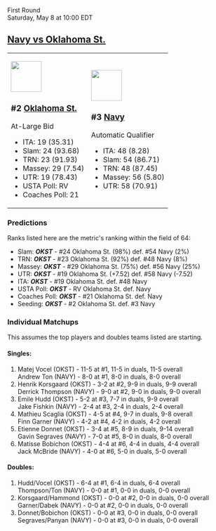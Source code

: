First Round  
Saturday, May 8 at 10:00 EDT
## [Navy vs Oklahoma St.](https://www.ncaa.com/game/5833392) 

<table><tr><td>  

<a href="../index.md"><img src="https://www.ncaa.com/sites/default/files/images/logos/schools/o/oklahoma-st.70.png" width="70" height="70" /></a>  

<h3>#2 <a href="../index.md">Oklahoma St.</a></h3>  

At-Large Bid  
- ITA: 19 (35.31)  
- Slam: 24 (93.68)  
- TRN: 23 (91.93)  
- Massey: 29 (7.54)  
- UTR: 19 (78.43)  
- USTA Poll: RV  
- Coaches Poll: 21  

</td><td>  

<a href="../index.md"><img src="https://www.ncaa.com/sites/default/files/images/logos/schools/n/navy.70.png" width="70" height="70" /></a>  

<h3>#3 <a href="../index.md">Navy</a></h3>  

Automatic Qualifier  
- ITA: 48 (8.28)  
- Slam: 54 (86.71)  
- TRN: 48 (87.45)  
- Massey: 56 (5.80)  
- UTR: 58 (70.91)  

</td></tr></table>  

### Predictions  

Ranks listed here are the metric's ranking within the field of 64:  
- Slam: ***OKST*** - #24 Oklahoma St. (98%) def. #54 Navy (2%)  
- TRN: ***OKST*** - #23 Oklahoma St. (92%) def. #48 Navy (8%)  
- Massey: ***OKST*** - #29 Oklahoma St. (75%) def. #56 Navy (25%)  
- UTR: ***OKST*** - #19 Oklahoma St. (+7.52) def. #58 Navy (-7.52)  
- ITA: ***OKST*** - #19 Oklahoma St. def. #48 Navy  
- USTA Poll: ***OKST*** - RV Oklahoma St. def. Navy  
- Coaches Poll: ***OKST*** - #21 Oklahoma St. def. Navy  
- Seeding: ***OKST*** - #2 Oklahoma St. def. #3 Navy  

### Individual Matchups  

This assumes the top players and doubles teams listed are starting.  

#### Singles:  
1. Matej Vocel (OKST) - 11-5 at #1, 11-5 in duals, 11-5 overall  
   Andrew Ton (NAVY) - 8-0 at #1, 8-0 in duals, 8-0 overall
2. Henrik Korsgaard (OKST) - 3-2 at #2, 9-9 in duals, 9-9 overall  
   Derrick Thompson (NAVY) - 9-0 at #2, 9-0 in duals, 9-0 overall
3. Emile Hudd (OKST) - 5-2 at #3, 7-7 in duals, 9-9 overall  
   Jake Fishkin (NAVY) - 2-4 at #3, 2-4 in duals, 2-4 overall
4. Mathieu Scaglia (OKST) - 4-5 at #4, 9-7 in duals, 9-8 overall  
   Finn Garner (NAVY) - 4-2 at #4, 4-2 in duals, 4-2 overall
5. Etienne Donnet (OKST) - 3-4 at #5, 8-9 in duals, 9-14 overall  
   Gavin Segraves (NAVY) - 7-0 at #5, 8-0 in duals, 8-0 overall
6. Matisse Bobichon (OKST) - 4-4 at #6, 4-4 in duals, 4-4 overall  
   Jack McBride (NAVY) - 4-0 at #6, 5-0 in duals, 5-0 overall

#### Doubles:  
1. Hudd/Vocel (OKST) - 6-4 at #1, 6-4 in duals, 6-4 overall  
   Thompson/Ton (NAVY) - 0-0 at #1, 0-0 in duals, 0-0 overall
2. Korsgaard/Hammond (OKST) - 0-0 at #2, 0-0 in duals, 0-0 overall  
   Garner/Dabek (NAVY) - 0-0 at #2, 0-0 in duals, 0-0 overall
3. Donnet/Bobichon (OKST) - 0-0 at #3, 0-0 in duals, 0-0 overall  
   Segraves/Panyan (NAVY) - 0-0 at #3, 0-0 in duals, 0-0 overall